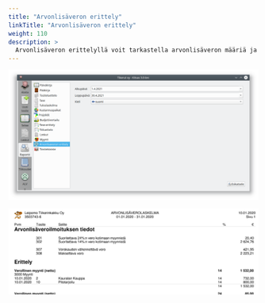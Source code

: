 ```yaml
---
title: "Arvonlisäveron erittely"
linkTitle: "Arvonlisäveron erittely"
weight: 110
description: >
  Arvonlisäveron erittelyllä voit tarkastella arvonlisäveron määriä ja arvonlisäverollisia kirjauksia myös kesken verokauden.
---
```


![](/img/fi/raportit/alvdlg.png)

![](/img/fi/raportit/alv.png)
